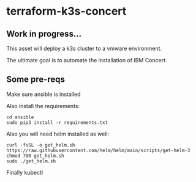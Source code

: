 # terraform-k3s-concert

## Work in progress...

This asset will deploy a k3s cluster to a vmware environment.

The ultimate goal is to automate the installation of IBM Concert.

## Some pre-reqs

Make sure ansible is installed

Also install the requirements:

```tsx
cd ansible
sudo pip3 install -r requirements.txt
```

Also you will need helm installed as well:

```tsx
curl -fsSL -o get_helm.sh https://raw.githubusercontent.com/helm/helm/main/scripts/get-helm-3
chmod 700 get_helm.sh
sudo ./get_helm.sh
```

Finally kubectl